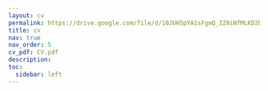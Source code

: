 ```yaml
---
layout: cv
permalink: https://drive.google.com/file/d/10JUH5pYA1sFgmQ_IZ8iNfMLKD2DtZYPC/view?usp=sharing
title: cv
nav: true
nav_order: 5
cv_pdf: CV.pdf
description:
toc:
  sidebar: left
---
```

